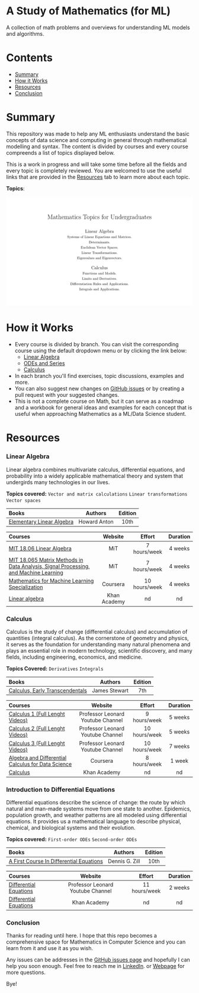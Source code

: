 # A Study of Mathematics (for ML)
A collection of math problems and overviews for understanding ML models and algorithms.

# Contents

- [Summary](#summary)
- [How it Works](#how-it-works)
- [Resources](#resources)
- [Conclusion](#conclusion)

# Summary

This repository was made to help any ML enthusiasts understand the basic concepts of data science and computing in general through mathematical modelling and syntax.
The content is divided by courses and every course compreends a list of topics displayed below.

This is a work in progress and will take some time before all the fields and every topic is completely reviewed. You are welcomed to use the useful links that are provided in the [Resources](#resources) tab to learn more about each topic.

**Topics**:

![](https://github.com/isaiapedro/math-study/blob/main/topics.png?raw=true)

# How it Works

- Every course is divided by branch. You can visit the corresponding course using the default dropdown menu or by clicking the link below:
  - [Linear Algebra](https://github.com/isaiapedro/math-study/tree/linear-algebra)
  - [ODEs and Series](https://github.com/isaiapedro/math-study/tree/odes-and-series)
  - [Calculus](https://github.com/isaiapedro/math-study/tree/calculus)
- In each branch you'll find exercises, topic discussions, examples and more.
- You can also suggest new changes on [GitHub issues](https://github.com/isaiapedro/math-study/issues) or by creating a pull request with your suggested changes.
- This is not a complete course on Math, but it can serve as a roadmap and a workbook for general ideas and examples for each concept that is useful when approaching Mathematics as a ML/Data Science student.

# Resources

### Linear Algebra
Linear algebra combines multivariate calculus, differential equations, and probability into a widely applicable mathematical theory and system that undergirds many technologies in our lives.

**Topics covered:**
`Vector and matrix calculations`
`Linear transformations`
`Vector spaces`

Books | Authors | Edition
:-- | :--: | :--:
[Elementary Linear Algebra](https://archive.org/details/ElementryLinearAlgebraByHowardAnton10thEdition) |  Howard Anton | 10th

Courses | Website | Effort | Duration
:-- | :--: | :--: | :--:
[MIT 18.06 Linear Algebra](https://www.youtube.com/playlist?list=PLE7DDD91010BC51F8) | MiT | 7 hours/week | 4 weeks
[MIT 18.065 Matrix Methods in Data Analysis, Signal Processing, and Machine Learning](https://www.youtube.com/playlist?app=desktop&list=PLUl4u3cNGP63oMNUHXqIUcrkS2PivhN3k) | MiT | 7 hours/week | 4 weeks
[Mathematics for Machine Learning Specialization](https://www.coursera.org/specializations/mathematics-machine-learning#courses) | Coursera | 10 hours/week | 4 weeks
[Linear algebra](https://www.khanacademy.org/math/linear-algebra) | Khan Academy | nd | nd

### Calculus 
Calculus is the study of change (differential calculus) and accumulation of quantities (integral calculus). As the cornerstone of geometry and physics, it serves as the foundation for understanding many natural phenomena and plays an essential role in modern technology, scientific discovery, and many fields, including engineering, economics, and medicine.

**Topics Covered:**
`Derivatives`
`Integrals`

Books | Authors | Edition
:-- | :--: | :--:
[Calculus, Early Transcendentals](https://patemath.weebly.com/uploads/5/2/5/8/52589185/james-stewart-calculus-early-transcendentals-7th-edition-2012-1-20ng7to-1ck11on.pdf) |  James Stewart | 7th

Courses | Website | Effort | Duration
:-- | :--: | :--: | :--:
[Calculus 1 (Full Lenght Videos)](https://www.youtube.com/watch?v=fYyARMqiaag&list=PLF797E961509B4EB5) | Professor Leonard Youtube Channel | 9 hours/week | 5 weeks
[Calculus 2 (Full Lenght Videos)](https://www.youtube.com/watch?v=H9eCT6f_Ftw&list=PLDesaqWTN6EQ2J4vgsN1HyBeRADEh4Cw-) | Professor Leonard Youtube Channel | 10 hours/week | 5 weeks
[Calculus 3 (Full Lenght Videos)](https://www.youtube.com/watch?v=tGVnBAHLApA&list=PLDesaqWTN6ESk16YRmzuJ8f6-rnuy0Ry7) | Professor Leonard Youtube Channel | 10 hours/week | 7 weeks
[Algebra and Differential Calculus for Data Science](https://www.coursera.org/learn/algebra-and-differential-calculus-for-data-science#syllabus) | Coursera | 8 hours/week | 1 week
[Calculus](https://www.khanacademy.org/math/calculus-home) | Khan Academy | nd | nd

### Introduction to Differential Equations
Differential equations describe the science of change: the route by which natural and man-made systems move from one state to another. Epidemics, population growth, and weather patterns are all modeled using differential equations. It provides us a mathematical language to describe physical, chemical, and biological systems and their evolution.

**Topics covered:**
`First-order ODEs`
`Second-order ODEs`

Books | Authors | Edition
:-- | :--: | :--:
[A First Course In Differential Equations](https://archive.org/details/a-first-course-in-differential-equations-with-modeling-applications-tenth-edition.-zill-dennis-g) |  Dennis G. Zill | 10th

Courses | Website | Effort | Duration
:-- | :--: | :--: | :--:
[Differential Equations](https://www.youtube.com/watch?v=xf-3ATzFyKA&list=PLDesaqWTN6ESPaHy2QUKVaXNZuQNxkYQ_) | Professor Leonard Youtube Channel | 11 hours/week | 2 weeks
[Differential Equations](https://www.khanacademy.org/math/differential-equations) | Khan Academy | nd | nd

### Conclusion

Thanks for reading until here. I hope that this repo becomes a comprehensive space for Mathematics in Computer Science and you can learn from it and use it as you wish.

Any issues can be addresses in the [GitHub issues page](https://github.com/isaiapedro/math-study/issues) and hopefully I can help you soon enough. Feel free to reach me in [LinkedIn](https://www.linkedin.com/in/isaiapedro/). or [Webpage](https://github.com/isaiapedro/Portfolio-Website) for more questions.

Bye!
